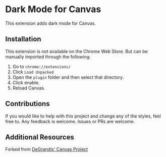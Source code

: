 
# Dark Mode for Canvas
This extension adds dark mode for Canvas.

## Installation
This extension is not available on the Chrome Web Store. But can be manually imported through the following.
1. Go to `chrome://extensions/`
2. Click `Load Unpacked`
3. Open the `plugin` folder and then select that directory.
4. Click enable.
5. Reload Canvas.

## Contributions
If you would like to help with this project and change any of the styles, feel free to. Any feedback is welcome. Issues or PRs are welcome.

## Additional Resources

Forked from [DeGrandis' Canvas Project](https://github.com/DeGrandis/canvas-dark-mode)
